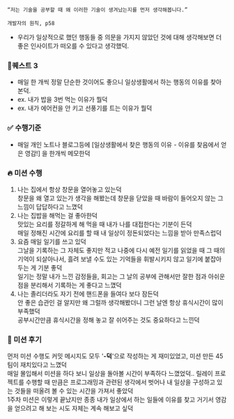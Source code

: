 ```
“저는 기술을 공부할 때 왜 이러한 기술이 생겨났는지를 먼저 생각해봅니다.”

개발자의 원칙, p58
```

- 우리가 일상적으로 했던 행동들 중 의문을 가지지 않았던 것에 대해 생각해보면 더 좋은 인사이트가 떠오를 수 있다고 생각했덕.

### 🐤퀘스트 3

- 매일 한 개씩 정말 단순한 것이어도 좋으니 일상생활에서 하는 행동의 이유를 찾아본덕.
- ex. 내가 밥을 3번 먹는 이유가 뭘덕
- ex. 내가 에어컨을 안 키고 선풍기를 트는 이유가 뭘덕

### ✅ 수행기준

- 매일 개인 노트나 블로그등에 [일상생활에서 찾은 행동의 이유 - 이유를 찾음에서 얻은 영감!] 을 한개씩 메모한덕

### 🔥 미션 수행
1. 나는 집에서 항상 창문을 열어놓고 있는덕<br/>
   창문을 왜 열고 있는가 생각을 해봤는데 창문을 닫았을 때 바람이 들어오지 않는 그 느낌이 답답하다고 느꼈덕
2. 나는 집밥을 해먹는 걸 좋아한덕<br/>
   맛있는 요리를 정갈하게 해 먹을 때 내가 나를 대접한다는 기분이 든덕<br/>
   매일 정해진 시간에 요리를 할 때 내 일상이 정돈되었다는 느낌을 받아 만족스럽덕
3. 요즘 매일 일기를 쓰고 있덕<br/>
   그날을 기록하는 그 자체도 좋지만 적고 나중에 다시 예전 일기를 읽었을 때 그 때의 기억이 되살아나서, 흘려 보낼 수도 있는 기억들을 휘발시키지 않고 일기에 붙잡아두는 게 기분 좋덕<br/>
   일기는 정말 내가 느낀 감정들을, 회고는 그 날의 공부에 관해서만 잘한 점과 아쉬운 점을 분리해서 기록하는 게 좋다고 느꼈덕
4. 나는 졸리더라도 자기 전에 핸드폰을 들여다 보다 잠든덕<br/>
   안 좋은 습관인 걸 알지만 왜 그럴까 생각해봤더니 그런 날엔 항상 휴식시간이 많이 부족했덕<br/>
   공부시간만큼 휴식시간을 정해 놓고 잘 쉬어주는 것도 중요하다고 느낀덕

### 🐥 미션 후기
먼저 미션 수행도 커밋 메시지도 모두 '**-덕**'으로 작성하는 게 재미있었고, 미션 만든 45팀이 재치있다고 느꼈덕 <br/>
매일 몰입해서 미션을 하다 보니 일상을 돌아볼 시간이 부족하다 느꼈었덕.. 릴레이 프로젝트를 수행할 때 만큼은 프로그래밍과 관련된 생각에서 벗어나 내 일상을 구성하고 있는 것들을 떠올려 볼 수 있는 시간을 가져서 좋았덕<br />
1주차 미션은 이렇게 끝났지만 종종 내가 일상에서 하는 일들에 이유를 찾고 거기서 영감을 얻으려고 해 보는 시도 자체는 계속 해보고 싶덕 <br />
